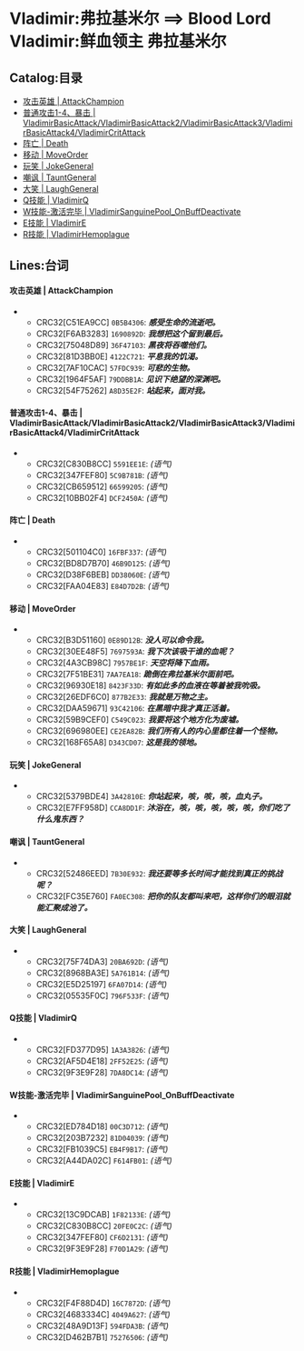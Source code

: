 # Vladimir:弗拉基米尔 ==> Blood Lord Vladimir:鲜血领主 弗拉基米尔

## Catalog:目录
* [攻击英雄 | AttackChampion](#攻击英雄--AttackChampion)
* [普通攻击1-4、暴击 | VladimirBasicAttack/VladimirBasicAttack2/VladimirBasicAttack3/VladimirBasicAttack4/VladimirCritAttack](#普通攻击1-4暴击--VladimirBasicAttackVladimirBasicAttack2VladimirBasicAttack3VladimirBasicAttack4VladimirCritAttack)
* [阵亡 | Death](#阵亡--Death)
* [移动 | MoveOrder](#移动--MoveOrder)
* [玩笑 | JokeGeneral](#玩笑--JokeGeneral)
* [嘲讽 | TauntGeneral](#嘲讽--TauntGeneral)
* [大笑 | LaughGeneral](#大笑--LaughGeneral)
* [Q技能 | VladimirQ](#Q技能--VladimirQ)
* [W技能-激活完毕 | VladimirSanguinePool_OnBuffDeactivate](#W技能-激活完毕--VladimirSanguinePool_OnBuffDeactivate)
* [E技能 | VladimirE](#E技能--VladimirE)
* [R技能 | VladimirHemoplague](#R技能--VladimirHemoplague)

## Lines:台词
#### 攻击英雄 | AttackChampion
- - CRC32[C51EA9CC] `0B5B4306`: ***感受生命的流逝吧。***
  - CRC32[F6AB3283] `1690892D`: ***我想把这个留到最后。***
  - CRC32[75048D89] `36F47103`: ***黑夜将吞噬他们。***
  - CRC32[81D3BB0E] `4122C721`: ***平息我的饥渴。***
  - CRC32[7AF10CAC] `57FDC939`: ***可悲的生物。***
  - CRC32[1964F5AF] `79DDBB1A`: ***见识下绝望的深渊吧。***
  - CRC32[54F75262] `A8D35E2F`: ***站起来，面对我。***

#### 普通攻击1-4、暴击 | VladimirBasicAttack/VladimirBasicAttack2/VladimirBasicAttack3/VladimirBasicAttack4/VladimirCritAttack
- - CRC32[C830B8CC] `5591EE1E`: *(语气)*
  - CRC32[347FEF80] `5C9B781B`: *(语气)*
  - CRC32[CB659512] `66599205`: *(语气)*
  - CRC32[10BB02F4] `DCF2450A`: *(语气)*

#### 阵亡 | Death
- - CRC32[501104C0] `16FBF337`: *(语气)*
  - CRC32[BD8D7B70] `46B9D125`: *(语气)*
  - CRC32[D38F6BEB] `DD38060E`: *(语气)*
  - CRC32[FAA04E83] `E84D7D2B`: *(语气)*

#### 移动 | MoveOrder
- - CRC32[B3D51160] `0E89D12B`: ***没人可以命令我。***
  - CRC32[30EE48F5] `7697593A`: ***我下次该吸干谁的血呢？***
  - CRC32[4A3CB98C] `7957BE1F`: ***天空将降下血雨。***
  - CRC32[7F51BE31] `7AA7EA18`: ***跪倒在弗拉基米尔面前吧。***
  - CRC32[96930E18] `8423F33D`: ***有如此多的血液在等着被我吮吸。***
  - CRC32[26EDF6C0] `877B2E33`: ***我就是万物之主。***
  - CRC32[DAA59671] `93C42106`: ***在黑暗中我才真正活着。***
  - CRC32[59B9CEF0] `C549C023`: ***我要将这个地方化为废墟。***
  - CRC32[696980EE] `CE2EA82B`: ***我们所有人的内心里都住着一个怪物。***
  - CRC32[168F65A8] `D343CD07`: ***这是我的领地。***

#### 玩笑 | JokeGeneral
- - CRC32[5379BDE4] `3A42810E`: ***你站起来，咳，咳，咳，血丸子。***
  - CRC32[E7FF958D] `CCA8DD1F`: ***沐浴在，咳，咳，咳，咳，咳，你们吃了什么鬼东西？***

#### 嘲讽 | TauntGeneral
- - CRC32[52486EED] `7B30E932`: ***我还要等多长时间才能找到真正的挑战呢？***
  - CRC32[FC35E760] `FA0EC308`: ***把你的队友都叫来吧，这样你们的眼泪就能汇聚成池了。***

#### 大笑 | LaughGeneral
- - CRC32[75F74DA3] `20BA692D`: *(语气)*
  - CRC32[8968BA3E] `5A761B14`: *(语气)*
  - CRC32[E5D25197] `6FA07D14`: *(语气)*
  - CRC32[05535F0C] `796F533F`: *(语气)*

#### Q技能 | VladimirQ
- - CRC32[FD377D95] `1A3A3826`: *(语气)*
  - CRC32[AF5D4E18] `2FF52E25`: *(语气)*
  - CRC32[9F3E9F28] `7DA8DC14`: *(语气)*

#### W技能-激活完毕 | VladimirSanguinePool_OnBuffDeactivate
- - CRC32[ED784D18] `00C3D712`: *(语气)*
  - CRC32[203B7232] `81D04039`: *(语气)*
  - CRC32[FB1039C5] `EB4F9B17`: *(语气)*
  - CRC32[A44DA02C] `F614FB01`: *(语气)*

#### E技能 | VladimirE
- - CRC32[13C9DCAB] `1F82133E`: *(语气)*
  - CRC32[C830B8CC] `20FE0C2C`: *(语气)*
  - CRC32[347FEF80] `CF6D2131`: *(语气)*
  - CRC32[9F3E9F28] `F70D1A29`: *(语气)*

#### R技能 | VladimirHemoplague
- - CRC32[F4F88D4D] `16C7872D`: *(语气)*
  - CRC32[4683334C] `4049A627`: *(语气)*
  - CRC32[48A9D13F] `594FDA3B`: *(语气)*
  - CRC32[D462B7B1] `75276506`: *(语气)*